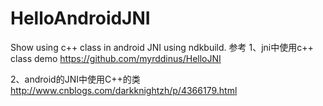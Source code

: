 # HelloAndroidJNI
Show using c++ class in android JNI using ndkbuild.
参考
1、jni中使用c++ class demo
https://github.com/myrddinus/HelloJNI

2、android的JNI中使用C++的类
http://www.cnblogs.com/darkknightzh/p/4366179.html
